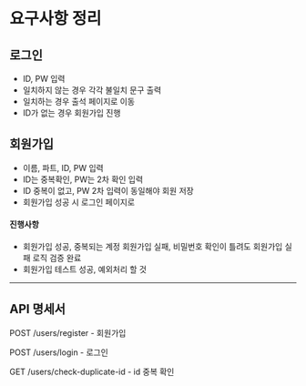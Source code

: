 # 요구사항 정리
## 로그인
- ID, PW 입력
- 일치하지 않는 경우 각각 불일치 문구 출력
- 일치하는 경우 출석 페이지로 이동
- ID가 없는 경우 회원가입 진행

## 회원가입
- 이름, 파트, ID, PW 입력
- ID는 중복확인, PW는 2차 확인 입력
- ID 중복이 없고, PW 2차 입력이 동일해야 회원 저장
- 회원가입 성공 시 로그인 페이지로
#### 진행사항
- 회원가입 성공, 중복되는 계정 회원가입 실패, 비밀번호 확인이 틀려도 회원가입 실패 로직 검증 완료
- 회원가입 테스트 성공, 예외처리 할 것
---
## API 명세서
POST /users/register - 회원가입

POST /users/login - 로그인

GET /users/check-duplicate-id - id 중복 확인